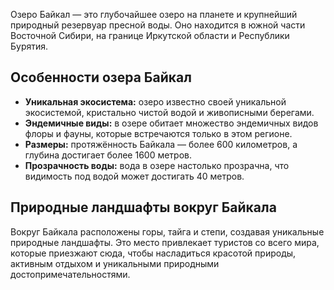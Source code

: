 Озеро Байкал — это глубочайшее озеро на планете и крупнейший природный резервуар пресной воды. Оно находится в южной части Восточной Сибири, на границе Иркутской области и Республики Бурятия.

## Особенности озера Байкал

* **Уникальная экосистема:** озеро известно своей уникальной экосистемой, кристально чистой водой и живописными берегами.
* **Эндемичные виды:** в озере обитает множество эндемичных видов флоры и фауны, которые встречаются только в этом регионе.
* **Размеры:** протяжённость Байкала — более 600 километров, а глубина достигает более 1600 метров.
* **Прозрачность воды:** вода в озере настолько прозрачна, что видимость под водой может достигать 40 метров.

## Природные ландшафты вокруг Байкала

Вокруг Байкала расположены горы, тайга и степи, создавая уникальные природные ландшафты. Это место привлекает туристов со всего мира, которые приезжают сюда, чтобы насладиться красотой природы, активным отдыхом и уникальными природными достопримечательностями.
